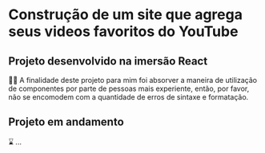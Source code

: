 # Construção de um site que agrega seus videos favoritos do YouTube 


## Projeto desenvolvido na **imersão React**

:astronaut:	 A finalidade deste projeto para mim foi absorver a maneira de utilização de componentes por parte
de pessoas mais experiente, então, por favor, não se encomodem com a quantidade de erros de sintaxe e formatação.


## Projeto em andamento 
:hourglass:	... 
